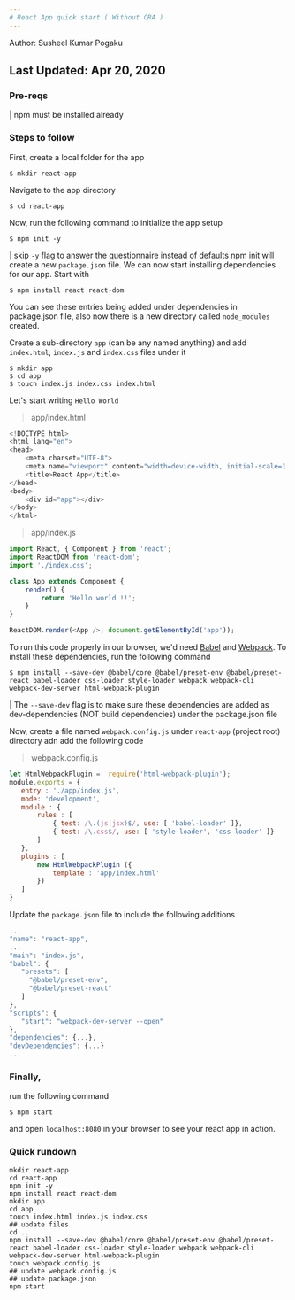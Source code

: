 ```yaml
---
# React App quick start ( Without CRA )
---
```

Author: Susheel Kumar Pogaku

Last Updated: Apr 20, 2020
---
### Pre-reqs
| npm must be installed already

### Steps to follow
First, create a local folder for the app

    $ mkdir react-app
Navigate to the app directory

    $ cd react-app
Now, run the following command to initialize the app setup

    $ npm init -y
| skip `-y` flag to answer the questionnaire instead of defaults
npm init will create a new `package.json` file. We can now start installing dependencies for our app. Start with

    $ npm install react react-dom
You can see these entries being added under dependencies in package.json file, also now there is a new directory called `node_modules` created.

Create a sub-directory `app` (can be any named anything) and add `index.html`, `index.js` and `index.css` files under it
    
    $ mkdir app
    $ cd app
    $ touch index.js index.css index.html
Let's start writing `Hello World`
> app/index.html
```javascript
<!DOCTYPE html>
<html lang="en">
<head>
    <meta charset="UTF-8">
    <meta name="viewport" content="width=device-width, initial-scale=1.0">
    <title>React App</title>
</head>
<body>
    <div id="app"></div>
</body>
</html>
```
>app/index.js
```javascript
import React, { Component } from 'react';
import ReactDOM from 'react-dom';
import './index.css';

class App extends Component {
    render() {
        return 'Hello world !!';
    }
}

ReactDOM.render(<App />, document.getElementById('app'));
```

To run this code properly in our browser, we'd need [Babel](https://babeljs.io/) and [Webpack](https://webpack.js.org/). To install these dependencies, run the following command

    $ npm install --save-dev @babel/core @babel/preset-env @babel/preset-react babel-loader css-loader style-loader webpack webpack-cli webpack-dev-server html-webpack-plugin
 | The `--save-dev` flag is to make sure these dependencies are added as dev-dependencies (NOT build dependencies) under the package.json file
 
 Now, create a file named `webpack.config.js` under `react-app` (project root) directory adn add the following code
 > webpack.config.js
 ```javascript
 let HtmlWebpackPlugin =  require('html-webpack-plugin');
 module.exports = {
    entry : './app/index.js',
    mode: 'development',
    module : {
        rules : [
            { test: /\.(js|jsx)$/, use: [ 'babel-loader' ]},
            { test: /\.css$/, use: [ 'style-loader', 'css-loader' ]}
        ]
    },
    plugins : [
        new HtmlWebpackPlugin ({
            template : 'app/index.html'
        })
    ]
}
 ```
 Update the `package.json` file to include the following additions
 ```javascript
 ...
"name": "react-app",
...
"main": "index.js",
"babel": {
    "presets": [
      "@babel/preset-env",
      "@babel/preset-react"
    ]
},
"scripts": {
    "start": "webpack-dev-server --open"
},
"dependencies": {...},
"devDependencies": {...}
 ...
 ```
 
 ### Finally,
 run the following command
 
    $ npm start
 and open `localhost:8080` in your browser to see your react app in action.
 
 ### Quick rundown
 
    mkdir react-app
    cd react-app
    npm init -y
    npm install react react-dom
    mkdir app
    cd app
    touch index.html index.js index.css
    ## update files
    cd ..
    npm install --save-dev @babel/core @babel/preset-env @babel/preset-react babel-loader css-loader style-loader webpack webpack-cli webpack-dev-server html-webpack-plugin
    touch webpack.config.js
    ## update webpack.config.js
    ## update package.json
    npm start
 
